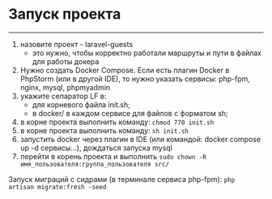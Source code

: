 # Запуск проекта

***

1. назовите проект - laravel-guests
    - это нужно, чтобы корректно работали маршруты и пути в файлах для работы докера
2. Нужно создать Docker Compose. Если есть плагин Docker в PhpStorm (или в другой IDE), то нужно указать сервисы:
   php-fpm, nginx, mysql, phpmyadmin
3. укажите сепаратор LF в:
   * для корневого файла init.sh;
   * в docker/ в каждом сервисе для файлов с форматом sh;
4. в корне проекта выполнить команду: `chmod 770 init.sh`
5. в корне проекта выполнить команду: `sh init.sh`
6. запустить docker через плагин в IDE (или командой: docker compose up -d сервисы...), дождаться запуска mysql
7. перейти в корень проекта и выполнить `sudo chown -R имя_пользователя:группа_пользователя src/`

Запуск миграций с сидрами (в терминале сервиса php-fpm):
`php artisan migrate:fresh -seed`
